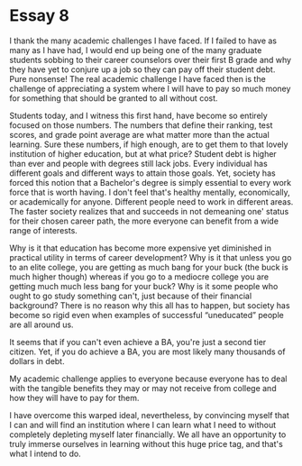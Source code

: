 # Essay 8

I thank the many academic challenges I have faced. If I failed to have as many as I have had, I would end up being one of the many graduate students sobbing to their career counselors over their first B grade and why they have yet to conjure up a job so they can pay off their student debt. Pure nonsense! The real academic challenge I have faced then is the challenge of appreciating a system where I will have to pay so much money for something that should be granted to all without cost.

Students today, and I witness this first hand, have become so entirely focused on those numbers. The numbers that define their ranking, test scores, and grade point average are what matter more than the actual learning. Sure these numbers, if high enough, are to get them to that lovely institution of higher education, but at what price? Student debt is higher than ever and people with degrees still lack jobs. Every individual has different goals and different ways to attain those goals. Yet, society has forced this notion that a Bachelor's degree is simply essential to every work force that is worth having. I don't feel that's healthy mentally, economically, or academically for anyone. Different people need to work in different areas. The faster society realizes that and succeeds in not demeaning one' status for their chosen career path, the more everyone can benefit from a wide range of interests.

Why is it that education has become more expensive yet diminished in practical utility in terms of career development? Why is it that unless you go to an elite college, you are getting as much bang for your buck (the buck is much higher though) whereas if you go to a mediocre college you are getting much much less bang for your buck? Why is it some people who ought to go study something can't, just because of their financial background? There is no reason why this all has to happen, but society has become so rigid even when examples of successful “uneducated” people are all around us.

It seems that if you can't even achieve a BA, you're just a second tier citizen. Yet, if you do achieve a BA, you are most likely many thousands of dollars in debt.

My academic challenge applies to everyone because everyone has to deal with the tangible benefits they may or may not receive from college and how they will have to pay for them.

I have overcome this warped ideal, nevertheless, by convincing myself that I can and will find an institution where I can learn what I need to without completely depleting myself later financially. We all have an opportunity to truly immerse ourselves in learning without this huge price tag, and that's what I intend to do.